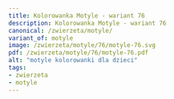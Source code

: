 ```yaml
---
title: Kolorowanka Motyle - wariant 76
description: Kolorowanka Motyle - wariant 76
canonical: /zwierzeta/motyle/
variant_of: motyle
image: /zwierzeta/motyle/76/motyle-76.svg
pdf: /zwierzeta/motyle/76/motyle-76.pdf
alt: "motyle kolorowanki dla dzieci"
tags:
- zwierzeta
- motyle
---
```


